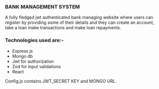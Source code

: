 ### BANK MANAGEMENT SYSTEM

A fully fledged jwt authenticated  bank managing website where users can register by providing some of their details and they can create an account, take a loan make transactions and make loan repayments.

### Technologies used are:-
* Express js
* Mongo db
* Jwt for authorization
* Zod for input validations
* React


Config.js contains JWT_SECRET KEY and MONGO URL.
